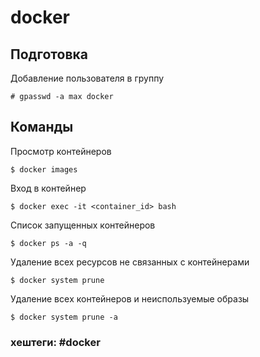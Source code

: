 # docker

## Подготовка

Добавление пользователя в группу
~~~~
# gpasswd -a max docker
~~~~

## Команды

Просмотр контейнеров
~~~~
$ docker images
~~~~

Вход в контейнер
~~~~
$ docker exec -it <container_id> bash
~~~~

Список запущенных контейнеров
~~~~
$ docker ps -a -q
~~~~

Удаление всех ресурсов не связанных с контейнерами
~~~~
$ docker system prune
~~~~

Удаление всеx контейнеров и неиспользуемые образы
~~~~
$ docker system prune -a
~~~~


### хештеги:  #docker